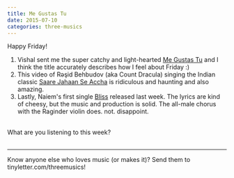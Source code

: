 ```yaml
---
title: Me Gustas Tu
date: 2015-07-10
categories: three-musics
---
```


 Happy Friday!
<ol>
	<li>Vishal sent me the super catchy and light-hearted <a href="https://www.youtube.com/watch?v=rs6Y4kZ8qtw">Me Gustas Tu</a> and I think the title accurately describes how I feel about Friday :)</li>
	<li>This video of Rəşid Behbudov (aka Count Dracula) singing the Indian classic <a href="https://www.youtube.com/watch?v=SaDX4WRBk1E">Saare Jahaan Se Accha</a> is ridiculous and haunting and also amazing. </li>
	<li>Lastly, Naiem's first single <a href="https://soundcloud.com/naiemmusic/bliss">Bliss</a> released last week. The lyrics are kind of cheesy, but the music and production is solid. The all-male chorus with the Raginder violin does. not. disappoint.</li>
</ol>
<br>
What are you listening to this week?<br>
 
<hr> Know anyone else who loves music (or makes it)? Send them to tinyletter.com/threemusics! 
